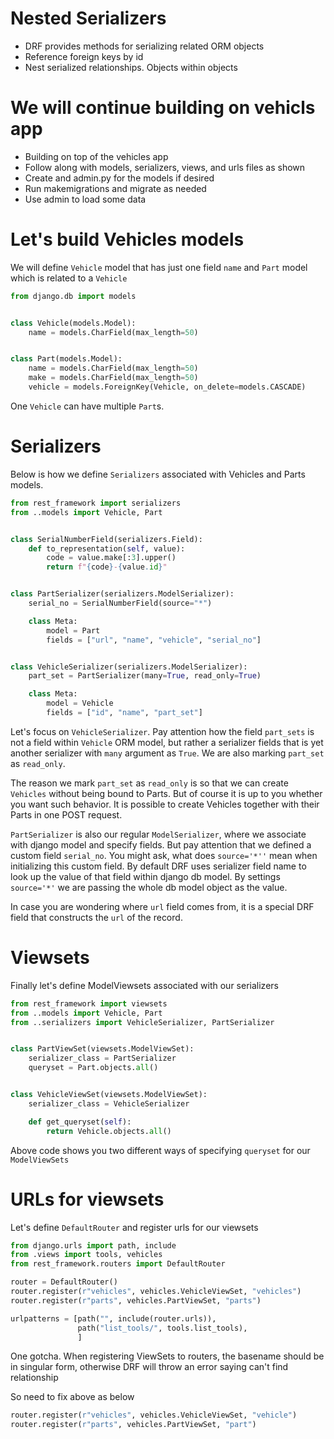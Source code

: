 # Nested Serializers

- DRF provides methods for serializing related ORM objects
- Reference foreign keys by id
- Nest serialized relationships. Objects within objects

# We will continue building on vehicls app

- Building on top of the vehicles app
- Follow along with models, serializers, views, and urls files as shown
- Create and admin.py for the models if desired
- Run makemigrations and migrate as needed
- Use admin to load some data

# Let's build Vehicles models

We will define ```Vehicle``` model that has just one field ```name``` and ```Part``` model which is related to
a ```Vehicle```

```python
from django.db import models


class Vehicle(models.Model):
    name = models.CharField(max_length=50)


class Part(models.Model):
    name = models.CharField(max_length=50)
    make = models.CharField(max_length=50)
    vehicle = models.ForeignKey(Vehicle, on_delete=models.CASCADE)
```

One ```Vehicle``` can have multiple ```Part```s.

# Serializers
Below is how we define ```Serializers``` associated with Vehicles and Parts models.

```python
from rest_framework import serializers
from ..models import Vehicle, Part


class SerialNumberField(serializers.Field):
    def to_representation(self, value):
        code = value.make[:3].upper()
        return f"{code}-{value.id}"


class PartSerializer(serializers.ModelSerializer):
    serial_no = SerialNumberField(source="*")

    class Meta:
        model = Part
        fields = ["url", "name", "vehicle", "serial_no"]


class VehicleSerializer(serializers.ModelSerializer):
    part_set = PartSerializer(many=True, read_only=True)

    class Meta:
        model = Vehicle
        fields = ["id", "name", "part_set"]

```

Let's focus on ```VehicleSerializer```. Pay attention how the field ```part_sets``` is not a field within ```Vehicle``` ORM model,
but rather a serializer fields that is yet another serializer with ```many``` argument as ```True```. We are also marking ```part_set``` as ```read_only```.

The reason we mark ```part_set``` as ```read_only``` is so that we can create ```Vehicles``` without being bound to Parts.
But of course it is up to you whether you want such behavior. It is possible to create Vehicles together with their Parts in one POST request.

```PartSerializer``` is also our regular ```ModelSerializer```, where we associate with django model and specify fields.
But pay attention that we defined a custom field ```serial_no```.
You might ask, what does ```source='*''``` mean when initializing this custom field.
By default DRF uses serializer field name to look up the value of that field within django db model.
By settings ```source='*'``` we are passing the whole db model object as the value.

In case you are wondering where ```url``` field comes from, it is a special DRF field that constructs the ```url``` of the record.

# Viewsets
Finally let's define ModelViewsets associated with our serializers

```python
from rest_framework import viewsets
from ..models import Vehicle, Part
from ..serializers import VehicleSerializer, PartSerializer


class PartViewSet(viewsets.ModelViewSet):
    serializer_class = PartSerializer
    queryset = Part.objects.all()


class VehicleViewSet(viewsets.ModelViewSet):
    serializer_class = VehicleSerializer

    def get_queryset(self):
        return Vehicle.objects.all()
```

Above code shows you two different ways of specifying ```queryset``` for our ```ModelViewSets```

# URLs for viewsets

Let's define ```DefaultRouter``` and register urls for our viewsets

```python
from django.urls import path, include
from .views import tools, vehicles
from rest_framework.routers import DefaultRouter

router = DefaultRouter()
router.register(r"vehicles", vehicles.VehicleViewSet, "vehicles")
router.register(r"parts", vehicles.PartViewSet, "parts")

urlpatterns = [path("", include(router.urls)),
               path("list_tools/", tools.list_tools),
               ]
```

One gotcha. When registering ViewSets to routers, the basename should be in singular form, otherwise DRF will throw an error saying can't find relationship

So need to fix above as below

```python
router.register(r"vehicles", vehicles.VehicleViewSet, "vehicle")
router.register(r"parts", vehicles.PartViewSet, "part")
```